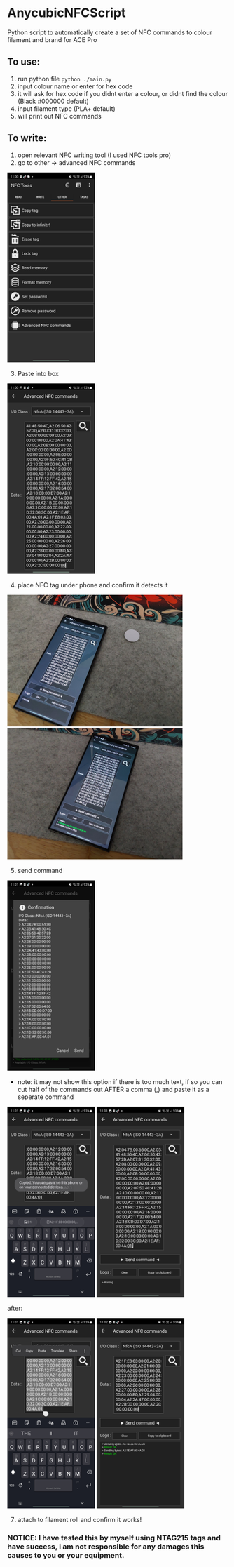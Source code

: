 # AnycubicNFCScript

Python script to automatically create a set of NFC commands to colour filament and brand for ACE Pro 

## To use:

1. run python file `python ./main.py`
2. input colour name or enter for hex code
3. it will ask for hex code if you didnt enter a colour, or didnt find the colour (Black #000000 default)
4. input filament type (PLA+ default)
5. will print out NFC commands
 

 
## To write:

1. open relevant NFC writing tool (I used NFC tools pro)
2. go to other -> advanced NFC commands


<img src="Tutorial/Screenshot_20250126_110040_NFC%20Tools.jpg" width="200px"/>

3. Paste into box
<img src="Tutorial/Screenshot_20250126_110055_NFC Tools.jpg" width="200px"/>

4. place NFC tag under phone and confirm it detects it

<img src="Tutorial/20250126_110130.jpg" height="300px"/>

<img src="Tutorial/20250126_110137.jpg" height="300px"/>

5. send command

 <img src="Tutorial/Screenshot_20250126_110143_NFC Tools.jpg" width="200px"/>

 * note: it may not show this option if there is too much text, if so you can cut half of the commands out AFTER a comma (,) and paste it as a seperate command

<img src="Tutorial/Screenshot_20250126_110112_NFC Tools.jpg" width="200px"/>
<img src="Tutorial/Screenshot_20250126_110118_NFC Tools.jpg" width="200px"/>

after:

<img src="Tutorial/Screenshot_20250126_110156_NFC Tools.jpg" width="200px"/>
<img src="Tutorial/Screenshot_20250126_110206_NFC Tools.jpg" width="200px"/>

7. attach to filament roll and confirm it works!


### NOTICE: I have tested this by myself using NTAG215 tags and have success, i am not responsible for any damages this causes to you or your equipment.
